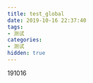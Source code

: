 ```yaml
---
title: test_global
date: 2019-10-16 22:37:40
tags:
- 测试
categories:
- 测试
hidden: true
---
```

191016